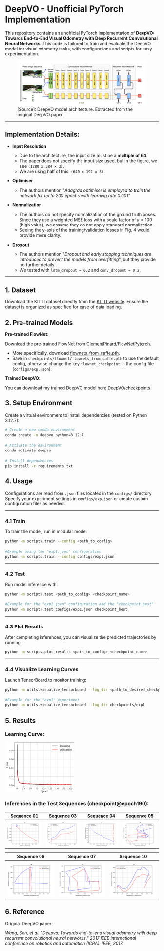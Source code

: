 # DeepVO - Unofficial PyTorch Implementation

This repository contains an unofficial PyTorch implementation of **DeepVO: Towards End-to-End Visual Odometry with Deep Recurrent Convolutional Neural Networks**. This code is tailored to train and evaluate the DeepVO model for visual odometry tasks, with configurations and scripts for easy experimentation.

<figure>
   <img src="deepvo_model.png" alt="DeepVO Model">
   <figcaption>[Source]: DeepVO model architecture. Extracted from the original DeepVO paper.</figcaption>
</figure>

---


## Implementation Details:
- **Input Resolution**
    - Due to the architecture, the input size must be a **multiple of 64**.
    - The paper does not specify the input size used, but in the figure, we see `(1280 x 384 x 3)`.
    - We are using half of this: `(640 x 192 x 3)`.

- **Optimiser**
    - The authors mention "*Adagrad optimiser is employed to train the network for up to 200 epochs with learning rate 0.001*"

- **Normalization**
    - The authors do not specify normalization of the ground truth poses. Since they use a weighted MSE loss with a scale factor of $\kappa=100$ (high value), we assume they do not apply standard normalization.
    - Seeing the y-axis of the training/validation losses in Fig. 4 would provide more clarity.

- **Dropout**
    - The authors mention "*Dropout and early stopping techniques are introduced to prevent the models from overfitting*", but they provide no further details.
    - We tested with `lstm_dropout = 0.2` and `conv_dropout = 0.2`.

---

## 1. Dataset
Download the KITTI dataset directly from the [KITTI website](https://www.cvlibs.net/datasets/kitti/eval_odometry.php). 
Ensure the dataset is organized as specified for ease of data loading.

## 2. Pre-trained Models

**Pre-trained FlowNet**: 

Download the pre-trained FlowNet from [ClementPinard/FlowNetPytorch](https://github.com/ClementPinard/FlowNetPytorch).
- More specifically, download [flownets_from_caffe.pth](https://drive.google.com/drive/folders/16eo3p9dO_vmssxRoZCmWkTpNjKRzJzn5).
- Save in `checkpoints/flownet/flownets_from_caffe.pth` to use the default config, otherwise change the key `flownet_checkpoint` in the config file (`configs/exp.json`).

**Trained DeepVO**: 

You can download my trained DeepVO model here [DeepVO/checkpoints](https://drive.google.com/drive/folders/1IPyVflyvUULq1Cwy-M4Qe25q09k7qROD?usp=sharing)

## 3. Setup Environment

Create a virtual environment to install dependencies (tested on Python 3.12.7):

```bash
# Create a new conda environment
conda create -n deepvo python=3.12.7

# Activate the environment
conda activate deepvo

# Install dependencies
pip install -r requirements.txt
```

## 4. Usage
Configurations are read from `.json` files located in the `configs/` directory. Specify your experiment settings in `configs/exp.json` or create custom configuration files as needed.

---

### 4.1 Train 

To train the model, run in modular mode:

``` bash
python -m scripts.train --config <path_to_config>

#Example using the "exp1.json" configuration
python -m scripts.train --config configs/exp1.json
```

---

### 4.2 Test

Run model inference with:

```bash
python -m scripts.test <path_to_config> <checkpoint_name>

#Example for the "exp1.json" configuration and the "checkpoint_best"
python -m scripts.test configs/exp1.json checkpoint_best
```

---

### 4.3 Plot Results

After completing inferences, you can visualize the predicted trajectories by running:

```bash
python -m scripts.plot_results <path_to_config> <checkpoint_name>
```

---

### 4.4 Visualize Learning Curves

Launch TensorBoard to monitor training:

```bash
python -m utils.visualize_tensorboard --log_dir <path_to_desired_checkpoint>

#Example for the "exp1" experiment
python -m utils.visualize_tensorboard --log_dir checkpoints/exp1
```

## 5. Results

### Learning Curve:

<div style="flex: 1; margin: 3px; text-align: left;">
    <img src="results/learning_curve.png" width="45%"/>
</div>

### Inferences in the Test Sequences (checkpoint@epoch190):

| **Sequence 01**                     | **Sequence 03**                     | **Sequence 04**                     | **Sequence 05**                     |
|-------------------------------------|-------------------------------------|-------------------------------------|-------------------------------------|
| ![Plot 1](results/pred_traj_01.png) | ![Plot 2](results/pred_traj_03.png) | ![Plot 3](results/pred_traj_04.png) | ![Plot 4](results/pred_traj_05.png) |

| **Sequence 06**                     | **Sequence 07**                     | **Sequence 10**                    |
|-------------------------------------|-------------------------------------|-------------------------------------|
| ![Plot 5](results/pred_traj_06.png) | ![Plot 6](results/pred_traj_07.png) | ![Plot 7](results/pred_traj_10.png) |

## 6. Reference

Original DeepVO paper: 

*Wang, Sen, et al. "Deepvo: Towards end-to-end visual odometry with deep recurrent convolutional neural networks." 2017 IEEE international conference on robotics and automation (ICRA). IEEE, 2017.*


